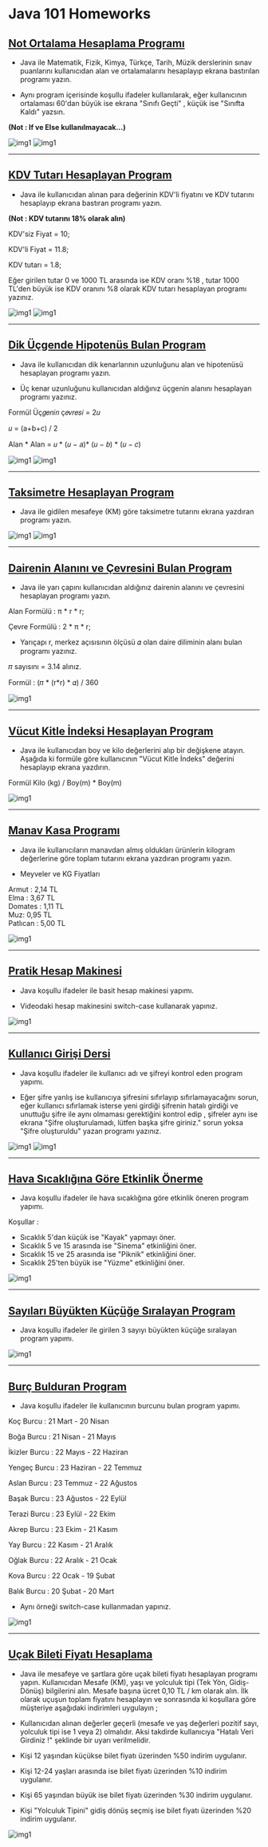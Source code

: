 # Java 101 Homeworks

## [Not Ortalama Hesaplama Programı](https://github.com/Berbet16/java101_practice_homeworks/blob/main/not_ortalama_hesaplay%C4%B1c%C4%B1.java)

- Java ile Matematik, Fizik, Kimya, Türkçe, Tarih, Müzik derslerinin sınav puanlarını kullanıcıdan alan ve ortalamalarını hesaplayıp ekrana bastırılan programı yazın.

- Aynı program içerisinde koşullu ifadeler kullanılarak, eğer kullanıcının ortalaması 60'dan büyük ise ekrana "Sınıfı Geçti" , küçük ise "Sınıfta Kaldı" yazsın.

**(Not : If ve Else kullanılmayacak...)** 

![img1](images/Not_Ortalama_Hesaplama_Pass1.png)
![img1](images/Not_Ortalama_Hesaplama_Fail.png)

---

## [KDV Tutarı Hesaplayan Program](https://github.com/Berbet16/java101_practice_homeworks/blob/main/KDV_Tutar%C4%B1_Hesaplayan_Program.java)
- Java ile kullanıcıdan alınan para değerinin KDV'li fiyatını ve KDV tutarını hesaplayıp ekrana bastıran programı yazın.

**(Not : KDV tutarını 18% olarak alın)**

KDV'siz Fiyat = 10;

KDV'li Fiyat = 11.8;

KDV tutarı = 1.8;

Eğer girilen tutar 0 ve 1000 TL arasında ise KDV oranı %18 , tutar 1000 TL'den büyük ise KDV oranını %8 olarak KDV tutarı hesaplayan programı yazınız.

![img1](images/KDV_1000Ustu.png)
![img1](images/KDV_1000Altı.png)

---

## [Dik Üçgende Hipotenüs Bulan Program](https://github.com/Berbet16/java101_practice_homeworks/blob/main/Dik_U%C3%A7gende_Hipoten%C3%BCs_Bulan_Program.java)

- Java ile kullanıcıdan dik kenarlarının uzunluğunu alan ve hipotenüsü hesaplayan programı yazın.

- Üç kenar uzunluğunu kullanıcıdan aldığınız üçgenin alanını hesaplayan programı yazınız.

Formül
Üç𝑔𝑒𝑛𝑖𝑛 ç𝑒𝑣𝑟𝑒𝑠𝑖 = 2𝑢

𝑢 = (a+b+c) / 2

Alan * Alan = 𝑢 * (𝑢 − 𝑎)* (𝑢 − 𝑏) * (𝑢 − 𝑐)

![img1](images/Dik_Ucgen_Alan.png)
![img1](images/Dik_Ucgen_Hipo.png)

---

## [Taksimetre Hesaplayan Program](https://github.com/Berbet16/java101_practice_homeworks/blob/main/Taksimetre_Hesaplayan_Program.java)

- Java ile gidilen mesafeye (KM) göre taksimetre tutarını ekrana yazdıran programı yazın.

![img1](images/Taksimetre_20Altı.png)
![img1](images/Taksimetre_20Ustu.png)

---

## [Dairenin Alanını ve Çevresini Bulan Program](https://github.com/Berbet16/java101_practice_homeworks/blob/main/Dairenin_Alan%C4%B1n%C4%B1_ve_%C3%87evresini_Bulan_Program.java)

- Java ile yarı çapını kullanıcıdan aldığınız dairenin alanını ve çevresini hesaplayan programı yazın.

Alan Formülü : π * r * r;

Çevre Formülü : 2 * π * r;

- Yarıçapı r, merkez açısısının ölçüsü 𝛼 olan daire diliminin alanı bulan programı yazınız.

𝜋 sayısını = 3.14 alınız.

Formül : (𝜋 * (r*r) * 𝛼) / 360

![img1](images/Daire_Alan_Cevre.png)

---

## [Vücut Kitle İndeksi Hesaplayan Program](https://github.com/Berbet16/java101_practice_homeworks/blob/main/V%C3%BCcut_Kitle_Indeksi_Hesaplayan_Program.java)

- Java ile kullanıcıdan boy ve kilo değerlerini alıp bir değişkene atayın. Aşağıda ki formüle göre kullanıcının "Vücut Kitle İndeks" değerini hesaplayıp ekrana yazdırın.

Formül
Kilo (kg) / Boy(m) * Boy(m)

![img1](images/Vücut_Endeks.png)

---

## [Manav Kasa Programı](https://github.com/Berbet16/java101_practice_homeworks/blob/main/Manav_Kasa.java)

- Java ile kullanıcıların manavdan almış oldukları ürünlerin kilogram değerlerine göre toplam tutarını ekrana yazdıran programı yazın.

- Meyveler ve KG Fiyatları

Armut : 2,14 TL <br/>
Elma : 3,67 TL <br/>
Domates : 1,11 TL <br/>
Muz: 0,95 TL <br/>
Patlıcan : 5,00 TL

![img1](images/manav_kasa.png)

---

## [Pratik Hesap Makinesi](https://github.com/Berbet16/java101_practice_homeworks/blob/main/Pratik_Hesap_Makinesi_Dersi.java)

- Java koşullu ifadeler ile basit hesap makinesi yapımı.

- Videodaki hesap makinesini switch-case kullanarak yapınız.

![img1](images/Pratik_Hesap_Makinesi_Dersi.png)
 
 ---
 
 ## [Kullanıcı Girişi Dersi](https://github.com/Berbet16/java101_practice_homeworks/blob/main/Pratik_Kullan%C4%B1c%C4%B1_Giri%C5%9Fi.java)
 
- Java koşullu ifadeler ile kullanıcı adı ve şifreyi kontrol eden program yapımı.

- Eğer şifre yanlış ise kullanıcıya şifresini sıfırlayıp sıfırlamayacağını sorun, eğer kullanıcı sıfırlamak isterse yeni girdiği şifrenin hatalı girdiği ve unuttuğu şifre ile aynı olmaması gerektiğini kontrol edip , şifreler aynı ise ekrana "Şifre oluşturulamadı, lütfen başka şifre giriniz." sorun yoksa "Şifre oluşturuldu" yazan programı yazınız.

![img1](images/Login_Pass.png)
![img1](images/Login_Fail.png)

---

## [Hava Sıcaklığına Göre Etkinlik Önerme](https://github.com/Berbet16/java101_practice_homeworks/blob/main/Hava_S%C4%B1cakl%C4%B1%C4%9Fna_G%C3%B6re_Etkinlik_Onerme.java)

- Java koşullu ifadeler ile hava sıcaklığına göre etkinlik öneren program yapımı.

Koşullar :

- Sıcaklık 5'dan küçük ise "Kayak" yapmayı öner.
- Sıcaklık 5 ve 15 arasında ise "Sinema" etkinliğini öner.
- Sıcaklık 15 ve 25 arasında ise "Piknik" etkinliğini öner.
- Sıcaklık 25'ten büyük ise "Yüzme" etkinliğini öner.

![img1](images/Hava_Sıcaklığına_Etkinlik.png)

---

## [Sayıları Büyükten Küçüğe Sıralayan Program](https://github.com/Berbet16/java101_practice_homeworks/blob/main/Say%C4%B1lar%C4%B1_Buyukten_Kucuge_S%C4%B1ralama.java)

- Java koşullu ifadeler ile girilen 3 sayıyı büyükten küçüğe sıralayan program yapımı.

![img1](images/Sayıları_Buyukten_Kucuge_Sıralama.png)

---

## [Burç Bulduran Program](https://github.com/Berbet16/java101_practice_homeworks/blob/main/Burc_Bulma_Program%C4%B1.java)

- Java koşullu ifadeler ile kullanıcının burcunu bulan program yapımı.

Koç Burcu : 21 Mart - 20 Nisan

Boğa Burcu : 21 Nisan - 21 Mayıs

İkizler Burcu : 22 Mayıs - 22 Haziran

Yengeç Burcu : 23 Haziran - 22 Temmuz

Aslan Burcu : 23 Temmuz - 22 Ağustos

Başak Burcu : 23 Ağustos - 22 Eylül

Terazi Burcu : 23 Eylül - 22 Ekim

Akrep Burcu : 23 Ekim - 21 Kasım

Yay Burcu : 22 Kasım - 21 Aralık

Oğlak Burcu : 22 Aralık - 21 Ocak

Kova Burcu : 22 Ocak - 19 Şubat

Balık Burcu : 20 Şubat - 20 Mart

- Aynı örneği switch-case kullanmadan yapınız.

![img1](images/Burc_Hesaplama.png)

----

## [Uçak Bileti Fiyatı Hesaplama](https://github.com/Berbet16/java101_practice_homeworks/blob/main/Ucak_Fiyat%C4%B1_Hesaplama.java)

- Java ile mesafeye ve şartlara göre uçak bileti fiyatı hesaplayan programı yapın. Kullanıcıdan Mesafe (KM), yaşı ve yolculuk tipi (Tek Yön, Gidiş-Dönüş) bilgilerini alın. Mesafe başına ücret 0,10 TL / km olarak alın. İlk olarak uçuşun toplam fiyatını hesaplayın ve sonrasında ki koşullara göre müşteriye aşağıdaki indirimleri uygulayın ;

- Kullanıcıdan alınan değerler geçerli (mesafe ve yaş değerleri pozitif sayı, yolculuk tipi ise 1 veya 2) olmalıdır. Aksi takdirde kullanıcıya "Hatalı Veri Girdiniz !" şeklinde bir uyarı verilmelidir.
- Kişi 12 yaşından küçükse bilet fiyatı üzerinden %50 indirim uygulanır.
- Kişi 12-24 yaşları arasında ise bilet fiyatı üzerinden %10 indirim uygulanır.
- Kişi 65 yaşından büyük ise bilet fiyatı üzerinden %30 indirim uygulanır.
- Kişi "Yolculuk Tipini" gidiş dönüş seçmiş ise bilet fiyatı üzerinden %20 indirim uygulanır.

![img1](images/Ucak_Fiyatı_Hesaplama.png)
